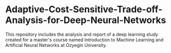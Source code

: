 # Adaptive-Cost-Sensitive-Trade-off-Analysis-for-Deep-Neural-Networks
This repository includes the analysis and report of a deep learning study created for a master's course named Introduction to Machine Learning and Artificial Neural Networks at Ozyegin University.
